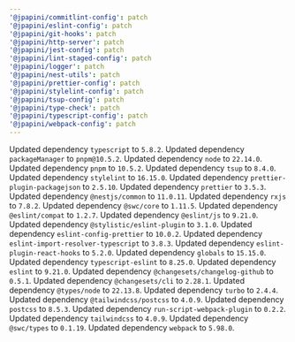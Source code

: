 ```yaml
---
'@jpapini/commitlint-config': patch
'@jpapini/eslint-config': patch
'@jpapini/git-hooks': patch
'@jpapini/http-server': patch
'@jpapini/jest-config': patch
'@jpapini/lint-staged-config': patch
'@jpapini/logger': patch
'@jpapini/nest-utils': patch
'@jpapini/prettier-config': patch
'@jpapini/stylelint-config': patch
'@jpapini/tsup-config': patch
'@jpapini/type-check': patch
'@jpapini/typescript-config': patch
'@jpapini/webpack-config': patch
---
```


Updated dependency `typescript` to `5.8.2`.
Updated dependency `packageManager` to `pnpm@10.5.2`.
Updated dependency `node` to `22.14.0`.
Updated dependency `pnpm` to `10.5.2`.
Updated dependency `tsup` to `8.4.0`.
Updated dependency `stylelint` to `16.15.0`.
Updated dependency `prettier-plugin-packagejson` to `2.5.10`.
Updated dependency `prettier` to `3.5.3`.
Updated dependency `@nestjs/common` to `11.0.11`.
Updated dependency `rxjs` to `7.8.2`.
Updated dependency `@swc/core` to `1.11.5`.
Updated dependency `@eslint/compat` to `1.2.7`.
Updated dependency `@eslint/js` to `9.21.0`.
Updated dependency `@stylistic/eslint-plugin` to `3.1.0`.
Updated dependency `eslint-config-prettier` to `10.0.2`.
Updated dependency `eslint-import-resolver-typescript` to `3.8.3`.
Updated dependency `eslint-plugin-react-hooks` to `5.2.0`.
Updated dependency `globals` to `15.15.0`.
Updated dependency `typescript-eslint` to `8.25.0`.
Updated dependency `eslint` to `9.21.0`.
Updated dependency `@changesets/changelog-github` to `0.5.1`.
Updated dependency `@changesets/cli` to `2.28.1`.
Updated dependency `@types/node` to `22.13.8`.
Updated dependency `turbo` to `2.4.4`.
Updated dependency `@tailwindcss/postcss` to `4.0.9`.
Updated dependency `postcss` to `8.5.3`.
Updated dependency `run-script-webpack-plugin` to `0.2.2`.
Updated dependency `tailwindcss` to `4.0.9`.
Updated dependency `@swc/types` to `0.1.19`.
Updated dependency `webpack` to `5.98.0`.
